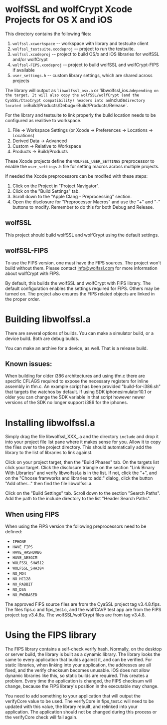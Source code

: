 # wolfSSL and wolfCrypt Xcode Projects for OS X and iOS

This directory contains the following files:

1. `wolfssl.xcworkspace` -- workspace with library and testsuite client
2. `wolfssl_testsuite.xcodeproj` -- project to run the testsuite.
3. `wolfssl.xcodeproj` -- project to build OS/x and iOS libraries for wolfSSL
   and/or wolfCrypt
4. `wolfssl-FIPS.xcodeproj` -- project to build wolfSSL and wolfCrypt-FIPS if
   available
5. `user_settings.h` -- custom library settings, which are shared across
   projects

The library will output as `libwolfssl_osx.a` or 'libwolfssl_ios.a` depending
on the target. It will also copy the wolfSSL/wolfCrypt (and the
CyaSSL/CtaoCrypt compatibility) headers into an `include` directory located in
`Build/Products/Debug` or `Build/Products/Release`.

For the library and testsuite to link properly the build location needs to be
configured as realitive to workspace.
1. File -> Workspace Settings (or Xcode -> Preferences -> Locations ->
   Locations)
2. Derived Data -> Advanced
3. Custom -> Relative to Workspace
4. Products -> Build/Products

These Xcode projects define the `WOLFSSL_USER_SETTINGS` preprocessor
to enable the `user_settings.h` file for setting macros across
multiple projects.

If needed the Xcode preprocessors can be modifed with these steps:
1. Click on the Project in "Project Navigator".
2. Click on the "Build Settings" tab.
3. Scroll down to the "Apple Clang - Preprocessing" section.
4. Open the disclosure for "Preprocessor Macros" and use the "+" and
"-" buttons to modify. Remember to do this for both Debug and Release.

## wolfSSL

This project should build wolfSSL and wolfCrypt using the default settings.

## wolfSSL-FIPS

To use the FIPS version, one must have the FIPS sources. The project won't
build without them. Please contact info@wolfssl.com for more information about
wolfCrypt with FIPS.

By default, this builds the wolfSSL and wolfCrypt with FIPS library. The
default configuration enables the settings required for FIPS. Others may be
turned on.  The project also ensures the FIPS related objects are linked in the
proper order.


# Building libwolfssl.a

There are several options of builds. You can make a simulator build, or a
device build. Both are debug builds.

You can make an archive for a device, as well. That is a release build.

## Known issues:

When building for older i386 architectures and using tfm.c there are specific
CFLAGS required to expose the necessary registers for inline assembly in tfm.c.
An example script has been provided "build-for-i386.sh" that targets the watchos
by default. If using SDK iphonesimulator10.1 or older you can change the SDK
variable in that script however newer versions of the SDK no longer support
i386 for the iphones.

# Installing libwolfssl.a

Simply drag the file libwolfssl_XXX_.a and the directory `include` and drop it
into your project file list pane where it makes sense for you. Allow it to copy
the files over to the project directory. This should automatically add the
library to the list of libraries to link against.

Click on your project target, then the "Build Phases" tab. On the targets list
click your target. Click the disclosure triangle on the section "Link Binary
With Libraries" and verify libwolfssl.a is in the list. If not, click the "+",
and on the "Choose framworks and libraries to add:" dialog, click the
button "Add other..." then find the file libwolfssl.a.

Click on the "Build Settings" tab. Scroll down to the section "Search Paths".
Add the path to the include directory to the list "Header Search Paths".


## When using FIPS

When using the FIPS version the following preprocessors need to be defined:

* `IPHONE`
* `HAVE_FIPS`
* `HAVE_HASHDRBG`
* `HAVE_AESGCM`
* `WOLFSSL_SHA512`
* `WOLFSSL_SHA384`
* `NO_MD4`
* `NO_HC128`
* `NO_RABBIT`
* `NO_DSA`
* `NO_PWDBASED`

The approved FIPS source files are from the CyaSSL project tag v3.4.8.fips. The
files fips.c and fips_test.c, and the wolfCAVP test app are from the FIPS
project tag v3.4.8a. The wolfSSL/wolfCrypt files are from tag v3.4.8.

# Using the FIPS library

The FIPS library contains a self-check verify hash. Normally, on the desktop or
server build, the library is built as a dynamic library. The library looks the
same to every application that builds against it, and can be verified. For
static libraries, when linking into your application, the addresses are all
fixed, and the verify checksum becomes unusable. iOS does not allow dynamic
libraries like this, so static builds are required. This creates a problem.
Every time the application is changed, the FIPS checksum will change, because
the FIPS library's position in the executable may change.

You need to add something to your application that will output the verifyCore
value to be used. The verifyCore in fips_test.c will need to be updated with
this value, the library rebuilt, and relinked into your application. The
application should not be changed during this process or the verifyCore check
will fail again.

